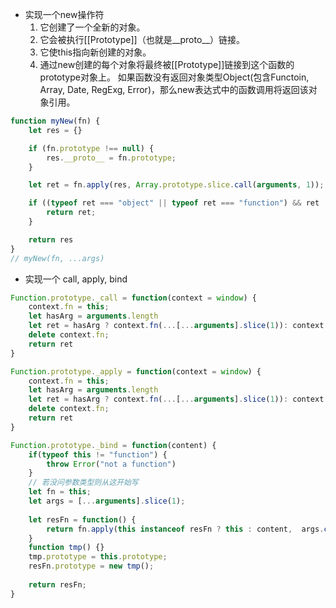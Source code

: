 - 实现一个new操作符
    1. 它创建了一个全新的对象。
    2. 它会被执行[[Prototype]]（也就是__proto__）链接。
    3. 它使this指向新创建的对象。
    4. 通过new创建的每个对象将最终被[[Prototype]]链接到这个函数的prototype对象上。
如果函数没有返回对象类型Object(包含Functoin, Array, Date, RegExg, Error)，那么new表达式中的函数调用将返回该对象引用。

```js
function myNew(fn) {
    let res = {}

    if (fn.prototype !== null) {
        res.__proto__ = fn.prototype;
    }

    let ret = fn.apply(res, Array.prototype.slice.call(arguments, 1));

    if ((typeof ret === "object" || typeof ret === "function") && ret !== null) {
        return ret;
    }

    return res
}
// myNew(fn, ...args)
```


- 实现一个 call, apply, bind

```js
Function.prototype._call = function(context = window) {
    context.fn = this;
    let hasArg = arguments.length
    let ret = hasArg ? context.fn(...[...arguments].slice(1)): context.fn();
    delete context.fn;
    return ret
}

Function.prototype._apply = function(context = window) {
    context.fn = this;
    let hasArg = arguments.length
    let ret = hasArg ? context.fn(...[...arguments].slice(1)): context.fn();
    delete context.fn;
    return ret
}

Function.prototype._bind = function(content) {
    if(typeof this != "function") {
        throw Error("not a function")
    }
    // 若没问参数类型则从这开始写
    let fn = this;
    let args = [...arguments].slice(1);
    
    let resFn = function() {
        return fn.apply(this instanceof resFn ? this : content,  args.concat(...arguments) )
    }
    function tmp() {}
    tmp.prototype = this.prototype;
    resFn.prototype = new tmp();
    
    return resFn;
}

```
